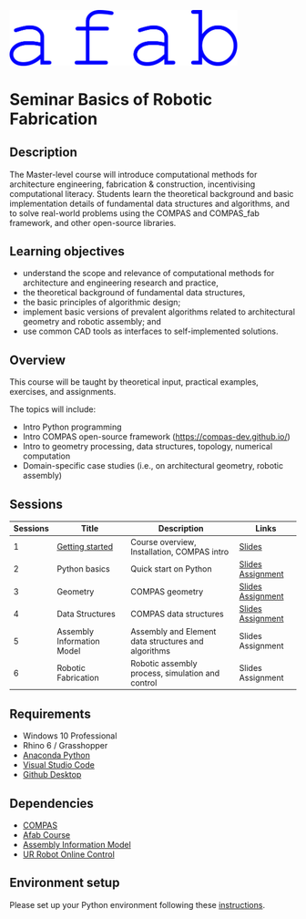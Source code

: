 <img src="images/00_logo.jpg" width="400px" a/><br>

# Seminar Basics of Robotic Fabrication

## Description

The Master-level course will introduce computational methods for architecture engineering, fabrication & construction, incentivising computational literacy. Students learn the theoretical background and basic implementation details of fundamental data structures and algorithms, and to solve real-world problems using the COMPAS and COMPAS_fab framework, and other open-source libraries.

## Learning objectives

* understand the scope and relevance of computational methods for architecture and engineering research and practice,
* the theoretical background of fundamental data structures, 
* the basic principles of algorithmic design; 
* implement basic versions of prevalent algorithms related to architectural geometry and robotic assembly; and
* use common CAD tools as interfaces to self-implemented solutions.

## Overview

This course will be taught by theoretical input, practical examples, exercises, and assignments.

The topics will include:

* Intro Python programming
* Intro COMPAS open-source framework (https://compas-dev.github.io/) 
* Intro to geometry processing, data structures, topology, numerical computation
* Domain-specific case studies (i.e., on architectural geometry, robotic assembly)

## Sessions

Sessions  | Title | Description | Links
---- | ---- | ----- | -----------
1 | [Getting started](01_getting_started/README.md) | Course overview, Installation, COMPAS intro | [Slides](https://docs.google.com/presentation/d/1XW2h3WrHfVG4USUCjJp5Sgxk5VMwEWn4va1VxWz6eRc/edit?usp=sharing)
2 | Python basics | Quick start on Python | [Slides](https://docs.google.com/presentation/d/18gRu0YkcW7mqnBnbwF6pWwpPwLOq62JegKYO-cR6Ae0/edit?usp=sharing) [Assignment](https://github.com/augmentedfabricationlab/afab_course/blob/master/02_python_basics/README.md)
3 | Geometry | COMPAS geometry | [Slides](https://docs.google.com/presentation/d/1aoN78Ly8McjeRaG414YK4fPjcLpvn5u9GgkAujSx8SI/edit?usp=sharing) [Assignment](https://github.com/augmentedfabricationlab/afab_course/blob/master/03_geometry/README.md)
4 | Data Structures | COMPAS data structures | [Slides](https://docs.google.com/presentation/d/1lLZmPMTqK4SVfKCVItVMwb3bHDyXTBluC7GhKJmNO2Y/edit?usp=sharing) [Assignment](https://github.com/augmentedfabricationlab/afab_course/blob/master/04_datastructures/README.md)
5 | Assembly Information Model | Assembly and Element data structures and algorithms | Slides Assignment
6 | Robotic Fabrication | Robotic assembly process, simulation and control | Slides Assignment


## Requirements

* Windows 10 Professional
* Rhino 6 / Grasshopper
* [Anaconda Python](https://www.anaconda.com/distribution/?gclid=CjwKCAjwo9rtBRAdEiwA_WXcFoyH8v3m-gVC55J6YzR0HpgB8R-PwM-FClIIR1bIPYZXsBtbPRfJ8xoC6HsQAvD_BwE)
* [Visual Studio Code](https://code.visualstudio.com/)
* [Github Desktop](https://desktop.github.com/)

## Dependencies

* [COMPAS](https://compas-dev.github.io/) <!-- * [compas_fab](https://gramaziokohler.github.io/compas_fab/latest/) -->
* [Afab Course](https://github.com/augmentedfabricationlab/afab_course)
* [Assembly Information Model](https://github.com/augmentedfabricationlab/assembly_information_model)
* [UR Robot Online Control](https://github.com/augmentedfabricationlab/ur_online_control)

## Environment setup

Please set up your Python environment following these [instructions](01_getting_started/README.md). 
    
    
